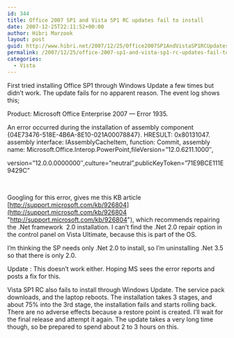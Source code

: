 ```yaml
---
id: 344
title: Office 2007 SP1 and Vista SP1 RC updates fail to install
date: 2007-12-25T22:11:52+00:00
author: Hibri Marzook
layout: post
guid: http://www.hibri.net/2007/12/25/Office2007SP1AndVistaSP1RCUpdatesFailToInstall.aspx
permalink: /2007/12/25/office-2007-sp1-and-vista-sp1-rc-updates-fail-to-install/
categories:
  - Vista
---
```

First tried installing Office SP1 through Windows Update a few times but didn&#8217;t work. The update fails for no apparent reason. The event log shows this;

Product: Microsoft Office Enterprise 2007 &#8212; Error 1935.

An error occurred during the installation of assembly component {04E73476-518E-4B6A-8E10-021A00078847}. HRESULT: 0x80131047. assembly interface: IAssemblyCacheItem, function: Commit, assembly name: Microsoft.Office.Interop.PowerPoint,fileVersion=&#8221;12.0.6211.1000&#8243;,

version=&#8221;12.0.0.0000000&#8243;,culture=&#8221;neutral&#8221;,publicKeyToken=&#8221;71E9BCE111E9429C&#8221;

&nbsp;

Googling for this error, gives me this KB article [http://support.microsoft.com/kb/926804](http://support.microsoft.com/kb/926804 "http://support.microsoft.com/kb/926804"), which recommends repairing the .Net framework&nbsp; 2.0 installation. I can&#8217;t find the .Net 2.0 repair option in the control panel on Vista Ultimate, because this is part of the OS.

I&#8217;m thinking the SP needs only .Net 2.0 to install, so I&#8217;m uninstalling .Net 3.5&nbsp; so that there is only 2.0.

Update : This doesn&#8217;t work either. Hoping MS sees the error reports and posts a fix for this.

Vista SP1 RC also fails to install through Windows Update. The service pack downloads, and the laptop reboots. The installation takes 3 stages, and about 75% into the 3rd stage, the installation fails and starts rolling back. There are no adverse effects because a restore point is created. I&#8217;ll wait for the final release and attempt it again. The update takes a very long time though, so be prepared to spend about 2 to 3 hours on this.